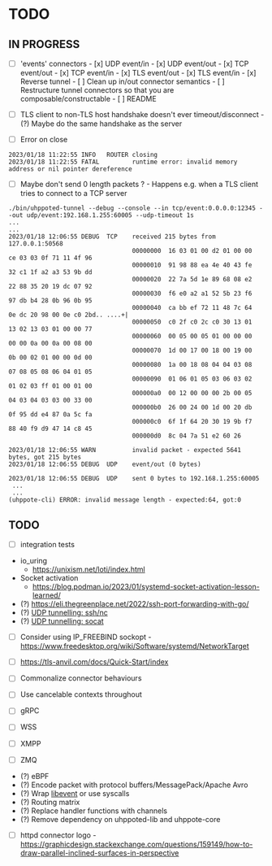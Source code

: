 # TODO

## IN PROGRESS

- [ ] 'events' connectors
      - [x] UDP event/in
      - [x] UDP event/out
      - [x] TCP event/out
      - [x] TCP event/in
      - [x] TLS event/out
      - [x] TLS event/in
      - [x] Reverse tunnel
      - [ ] Clean up in/out connector semantics
      - [ ] Restructure tunnel connectors so that you are composable/constructable
      - [ ] README

- [ ] TLS client to non-TLS host handshake doesn't ever timeout/disconnect
      - (?) Maybe do the same handshake as the server

- [ ] Error on close
```
2023/01/18 11:22:55 INFO   ROUTER closing
2023/01/18 11:22:55 FATAL         runtime error: invalid memory address or nil pointer dereference
```

- [ ] Maybe don't send 0 length packets ?
      - Happens e.g. when a TLS client tries to connect to a TCP server
```
./bin/uhppoted-tunnel --debug --console --in tcp/event:0.0.0.0:12345 --out udp/event:192.168.1.255:60005 --udp-timeout 1s
...
...
2023/01/18 12:06:55 DEBUG  TCP    received 215 bytes from 127.0.0.1:50568
                                  00000000  16 03 01 00 d2 01 00 00  ce 03 03 0f 71 11 4f 96
                                  00000010  91 98 88 ea 4e 40 43 fe  32 c1 1f a2 a3 53 9b dd
                                  00000020  22 7a 5d 1e 89 68 08 e2  22 88 35 20 19 dc 07 92
                                  00000030  f6 e0 a2 a1 52 5b 23 f6  97 db b4 28 0b 96 0b 95
                                  00000040  ca bb ef 72 11 48 7c 64  0e dc 20 98 00 0e c0 2bd.. ....+|
                                  00000050  c0 2f c0 2c c0 30 13 01  13 02 13 03 01 00 00 77
                                  00000060  00 05 00 05 01 00 00 00  00 00 0a 00 0a 00 08 00
                                  00000070  1d 00 17 00 18 00 19 00  0b 00 02 01 00 00 0d 00
                                  00000080  1a 00 18 08 04 04 03 08  07 08 05 08 06 04 01 05
                                  00000090  01 06 01 05 03 06 03 02  01 02 03 ff 01 00 01 00
                                  000000a0  00 12 00 00 00 2b 00 05  04 03 04 03 03 00 33 00
                                  000000b0  26 00 24 00 1d 00 20 db  0f 95 dd e4 87 0a 5c fa
                                  000000c0  6f 1f 64 20 30 19 9b f7  88 40 f9 d9 47 14 c8 45
                                  000000d0  8c 04 7a 51 e2 60 26
                                  
2023/01/18 12:06:55 WARN          invalid packet - expected 5641 bytes, got 215 bytes
2023/01/18 12:06:55 DEBUG  UDP    event/out (0 bytes)
                                  
2023/01/18 12:06:55 DEBUG  UDP    sent 0 bytes to 192.168.1.255:60005
 ...
 ...
(uhppote-cli) ERROR: invalid message length - expected:64, got:0
```


## TODO

- [ ] integration tests
- io_uring
  - https://unixism.net/loti/index.html
- Socket activation
   - https://blog.podman.io/2023/01/systemd-socket-activation-lesson-learned/
- (?) https://eli.thegreenplace.net/2022/ssh-port-forwarding-with-go/
- (?) [UDP tunnelling: ssh/nc](https://superuser.com/questions/53103/udp-traffic-through-ssh-tunnel)
- (?) [UDP tunnelling: socat](http://www.morch.com/2011/07/05/forwarding-snmp-ports-over-ssh-using-socat/)

- [ ] Consider using IP_FREEBIND sockopt
      - https://www.freedesktop.org/wiki/Software/systemd/NetworkTarget

- [ ] https://tls-anvil.com/docs/Quick-Start/index

- [ ] Commonalize connector behaviours
- [ ] Use cancelable contexts throughout
- [ ] gRPC
- [ ] WSS
- [ ] XMPP
- [ ] ZMQ

- (?) eBPF
- (?) Encode packet with protocol buffers/MessagePack/Apache Avro
- (?) Wrap [libevent](https://libevent.org) or use syscalls
- (?) Routing matrix
- (?) Replace handler functions with channels
- (?) Remove dependency on uhppoted-lib and uhppote-core
- [ ] httpd connector logo
      - https://graphicdesign.stackexchange.com/questions/159149/how-to-draw-parallel-inclined-surfaces-in-perspective

